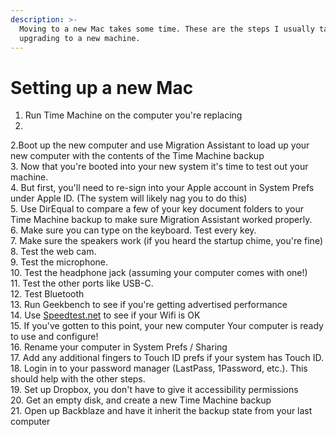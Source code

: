```yaml
---
description: >-
  Moving to a new Mac takes some time. These are the steps I usually take when
  upgrading to a new machine.
---
```


# Setting up a new Mac

1. Run Time Machine on the computer you're replacing 
2. 
2.Boot up the new computer and use Migration Assistant to load up your new computer with the contents of the Time Machine backup  
3. Now that you're booted into your new system it's time to test out your machine.  
4. But first, you'll need to re-sign into your Apple account in System Prefs under Apple ID. \(The system will likely nag you to do this\)  
5. Use DirEqual to compare a few of your key document folders to your Time Machine backup to make sure Migration Assistant worked properly.  
6. Make sure you can type on the keyboard. Test every key.  
7. Make sure the speakers work \(if you heard the startup chime, you're fine\)  
8. Test the web cam.  
9. Test the microphone.  
10. Test the headphone jack \(assuming your computer comes with one!\)  
11. Test the other ports like USB-C.  
12. Test Bluetooth  
13. Run Geekbench to see if you're getting advertised performance  
14. Use [Speedtest.net](http://speedtest.net/) to see if your Wifi is OK  
15. If you've gotten to this point, your new computer Your computer is ready to use and configure!  
16. Rename your computer in System Prefs / Sharing  
17. Add any additional fingers to Touch ID prefs if your system has Touch ID.  
18. Login in to your password manager \(LastPass, 1Password, etc.\). This should help with the other steps.  
19. Set up Dropbox, you don't have to give it accessibility permissions  
20. Get an empty disk, and create a new Time Machine backup  
21. Open up Backblaze and have it inherit the backup state from your last computer  
  
  


